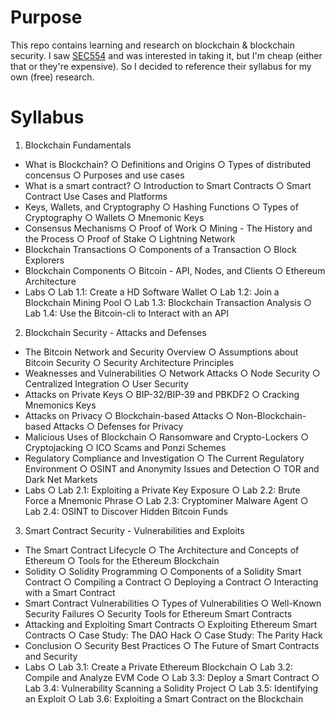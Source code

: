 # Purpose
This repo contains learning and research on blockchain & blockchain security. I saw [SEC554](https://www.sans.org/cyber-security-courses/blockchain-smart-contract-security/) and was interested in taking it, but I'm cheap (either that or they're expensive). So I decided to reference their syllabus for my own (free) research.

# Syllabus
1. Blockchain Fundamentals
- What is Blockchain?
  ○ Definitions and Origins
  ○ Types of distributed concensus
  ○ Purposes and use cases
- What is a smart contract?
  ○ Introduction to Smart Contracts
  ○ Smart Contract Use Cases and Platforms
- Keys, Wallets, and Cryptography
  ○ Hashing Functions
  ○ Types of Cryptography
  ○ Wallets
  ○ Mnemonic Keys
- Consensus Mechanisms
  ○ Proof of Work
  ○ Mining - The History and the Process
  ○ Proof of Stake
  ○ Lightning Network
- Blockchain Transactions
  ○ Components of a Transaction
  ○ Block Explorers
- Blockchain Components
  ○ Bitcoin - API, Nodes, and Clients
  ○ Ethereum Architecture
- Labs
  ○ Lab 1.1: Create a HD Software Wallet
  ○ Lab 1.2: Join a Blockchain Mining Pool
  ○ Lab 1.3: Blockchain Transaction Analysis
  ○ Lab 1.4: Use the Bitcoin-cli to Interact with an API
2. Blockchain Security - Attacks and Defenses
- The Bitcoin Network and Security Overview
  ○ Assumptions about Bitcoin Security
  ○ Security Architecture Principles
- Weaknesses and Vulnerabilities
  ○ Network Attacks
  ○ Node Security
  ○ Centralized Integration
  ○ User Security
- Attacks on Private Keys
  ○ BIP-32/BIP-39 and PBKDF2
  ○ Cracking Mnemonics Keys
- Attacks on Privacy
  ○ Blockchain-based Attacks
  ○ Non-Blockchain-based Attacks
  ○ Defenses for Privacy
- Malicious Uses of Blockchain
  ○ Ransomware and Crypto-Lockers
  ○ Cryptojacking
  ○ ICO Scams and Ponzi Schemes
- Regulatory Compliance and Investigation
  ○ The Current Regulatory Environment
  ○ OSINT and Anonymity Issues and Detection
  ○ TOR and Dark Net Markets
- Labs
  ○ Lab 2.1: Exploiting a Private Key Exposure
  ○ Lab 2.2: Brute Force a Mnemonic Phrase
  ○ Lab 2.3: Cryptominer Malware Agent
  ○ Lab 2.4: OSINT to Discover Hidden Bitcoin Funds
3. Smart Contract Security - Vulnerabilities and Exploits
- The Smart Contract Lifecycle
  ○ The Architecture and Concepts of Ethereum
  ○ Tools for the Ethereum Blockchain
- Solidity
  ○ Solidity Programming
  ○ Components of a Solidity Smart Contract
  ○ Compiling a Contract
  ○ Deploying a Contract
  ○ Interacting with a Smart Contract
- Smart Contract Vulnerabilities
  ○ Types of Vulnerabilities
  ○ Well-Known Security Failures
  ○ Security Tools for Ethereum Smart Contracts
- Attacking and Exploiting Smart Contracts
  ○ Exploiting Ethereum Smart Contracts
  ○ Case Study: The DAO Hack
  ○ Case Study: The Parity Hack
- Conclusion
  ○ Security Best Practices
  ○ The Future of Smart Contracts and Security
- Labs
  ○ Lab 3.1: Create a Private Ethereum Blockchain
  ○ Lab 3.2: Compile and Analyze EVM Code
  ○ Lab 3.3: Deploy a Smart Contract
  ○ Lab 3.4: Vulnerability Scanning a Solidity Project
  ○ Lab 3.5: Identifying an Exploit
  ○ Lab 3.6: Exploiting a Smart Contract on the Blockchain
